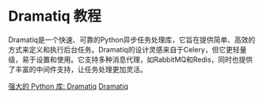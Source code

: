 # Dramatiq 教程

<show-structure depth="2"/>

Dramatiq是一个快速、可靠的Python异步任务处理库，它旨在提供简单、高效的方式来定义和执行后台任务。Dramatiq的设计灵感来自于Celery，但它更轻量级，易于设置和使用。它支持多种消息代理，如RabbitMQ和Redis，同时也提供了丰富的中间件支持，让任务处理更加灵活。

<seealso>
<category ref="ref_docs">
    <a href="https://mp.weixin.qq.com/s/AlB1oTmVyP-FaXu-QECzPw">强大的 Python 库: Dramatiq</a>
</category>
<category ref="ref_github">
    <a href="https://github.com/Bogdanp/dramatiq">Dramatiq</a>
</category>
<category ref="ref_issues">
</category>
<category ref="ref_hf">
</category>
<category ref="ref_ms">
</category>
</seealso>